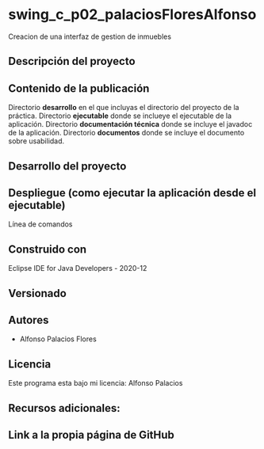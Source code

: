 # swing_c_p02_palaciosFloresAlfonso
Creacion de una interfaz de gestion de inmuebles

## Descripción del proyecto
## Contenido de la publicación
Directorio **desarrollo** en el que incluyas el directorio del proyecto de la
práctica.
Directorio **ejecutable** donde se inclueye el ejecutable de la aplicación.
Directorio **documentación técnica** donde se incluye el javadoc de la aplicación.
Directorio **documentos** donde se incluye el documento sobre usabilidad.
## Desarrollo del proyecto

## Despliegue (como ejecutar la aplicación desde el ejecutable)
  Línea de comandos
    
## Construido con
  Eclipse IDE for Java Developers - 2020-12
## Versionado
## Autores
  * Alfonso Palacios Flores
## Licencia
  Este programa esta bajo mi licencia: Alfonso Palacios 
## Recursos adicionales:
## Link a la propia página de GitHub

